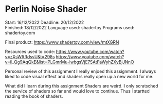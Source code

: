 # Perlin Noise Shader

Start: 16/12/2022
Deadline: 20/12/2022<br/>
Finished: 18/12/2022
Language used: shadertoy
Programs used: shadertoy.com

Final product: https://www.shadertoy.com/view/mtXGRN

Resources used to code:
https://www.youtube.com/watch?v=zXsWftRdsvU&t=298s
https://www.youtube.com/watch?v=il_Qg9AqQkE&list=PLGmrMu-IwbgsVjE7SAtFaWyhZXyBjJNnO

Personal review of this assignment
I really enjoed this assignment. I always liked to code visual effect and shaders really open up a new world for me.

What did I learn during this assignment
Shaders are weird. I only scratsched the service of shaders so far and would love to continue. Thus I startted reading the book of shaders.
